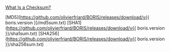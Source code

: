 


[What Is a Checksum?](https://en.wikipedia.org/wiki/Checksum)

[MD5](https://github.com/olivierfriard/BORIS/releases/download/v{{ boris.version }}/md5sum.txt)
[SHA1](https://github.com/olivierfriard/BORIS/releases/download/v{{ boris.version }}/sha1sum.txt)
[SHA256](https://github.com/olivierfriard/BORIS/releases/download/v{{ boris.version }}/sha256sum.txt)
